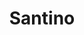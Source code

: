 ---
title: "Santino"
url: /ciudad-autonoma-de-buenos-aires/santino-avenida-forest/
shop: Lebensmittel
---